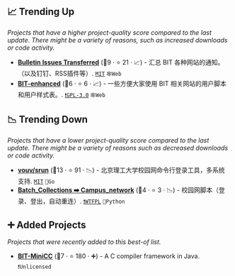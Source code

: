 ## 📈 Trending Up

_Projects that have a higher project-quality score compared to the last update. There might be a variety of reasons, such as increased downloads or code activity._

- <b><a href="https://haobit.top/dev/site/notice/">Bulletin Issues Transferred</a></b> (🥇9 ·  ⭐ 21 · 📈) - 汇总 BIT 各种网站的通知。（以及钉钉、RSS插件等）. <code><a href="http://bit.ly/34MBwT8">MIT</a></code> <code>🕸️Web</code>
- <b><a href="https://ydx-2147483647.github.io/BIT-enhanced/">BIT-enhanced</a></b> (🥈6 ·  ⭐ 6 · 📈) - 一些方便大家使用 BIT 相关网站的用户脚本和用户样式表。. <code><a href="http://bit.ly/2M0xdwT">❗️GPL-3.0</a></code> <code>🕸️Web</code>

## 📉 Trending Down

_Projects that have a lower project-quality score compared to the last update. There might be a variety of reasons such as decreased downloads or code activity._

- <b><a href="https://github.com/vouv/srun">vouv/srun</a></b> (🥇13 ·  ⭐ 91 · 📉) - 北京理工大学校园网命令行登录工具，多系统支持. <code><a href="http://bit.ly/34MBwT8">MIT</a></code> <code>💨Go</code>
- <b><a href="https://github.com/KJH-x/Batch_Collections">Batch_Collections ➡️ Campus_network</a></b> (🥈4 ·  ⭐ 3 · 📉) - 校园网脚本（登录、登出，自动重连）. <code><a href="https://tldrlegal.com/search?q=WTFPL">❗️WTFPL</a></code> <code>🐍Python</code>

## ➕ Added Projects

_Projects that were recently added to this best-of list._

- <b><a href="https://github.com/jiweixing/BIT-MiniCC">BIT-MiniCC</a></b> (🥇7 ·  ⭐ 180 · ➕) - A C compiler framework in Java. <code>❗Unlicensed</code>

